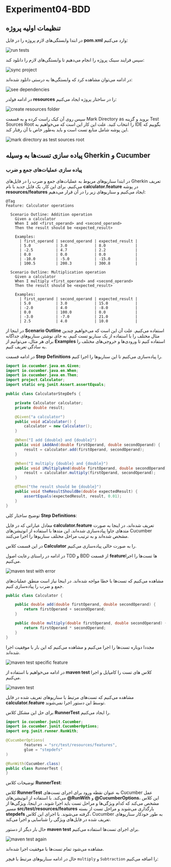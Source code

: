 # Experiment04-BDD

## تنظیمات اولیه پروژه

در ابتدا وابستگی‌های لازم پروژه را در فایل **pom.xml** وارد می‌کنیم:

![run tests](images/img_1.png)

سپس فرایند سینک پروژه را انجام می‌دهیم تا وابستگی‌های لازم را دانلود کند:

![sync project](images/img_2.png)

در ادامه می‌توان مشاهده کرد که وابستگی‌ها به درستی دانلود شده‌اند:

![see dependencies](images/img_3.png)

در ادامه فولدر **resources** را در ساختار پروژه ایجاد می‌کنیم:

![create resources folder](images/img_4.png)

سپس روی آن کیک راست کرده و به قسمت Mark Directory as بروید و گزینه Test Sources Root را انتخاب کنید.
علت این کار این است که می‌خواهیم به IDE بگوییم که این پوشه شامل منابع تست است و باید به‌طور خاص با آن رفتار کند.

![mark directory as test sources root](images/img_5.png)

## پیاده سازی تست‌ها به وسیله Gherkin و Cucumber

### پیاده سازی عملیات‌های جمع و ضرب

در ابتدا سناریوهای مربوط به عملیات‌های جمع و ضرب را در فایل‌های Gherkin تعریف می‌کنیم. برای این کار، یک فایل جدید با نام **calculator.feature** در پوشه **resources/features** ایجاد می‌کنیم و سناریوهای زیر را در آن قرار می‌دهیم:

```gherkin
@Tag
Feature: Calculator operations

  Scenario Outline: Addition operation
    Given a calculator
    When I add <first_operand> and <second_operand>
    Then the result should be <expected_result>

    Examples:
      | first_operand | second_operand | expected_result |
      | 5.0           | 3.0            | 8.0             |
      | -2.5          | 4.7            | 2.2             |
      | 0.0           | 0.0            | 0.0             |
      | -10.0         | -5.0           | -15.0           |
      | 100.5         | 200.3          | 300.8           |

  Scenario Outline: Multiplication operation
    Given a calculator
    When I multiply <first_operand> and <second_operand>
    Then the result should be <expected_result>

    Examples:
      | first_operand | second_operand | expected_result |
      | 5.0           | 3.0            | 15.0            |
      | -2.0          | 4.0            | -8.0            |
      | 0.0           | 100.0          | 0.0             |
      | -3.0          | -7.0           | 21.0            |
      | 2.5           | 4.0            | 10.0            |

```

در اینجا از **Scenario Outline** استفاده می‌کنیم. علت آن این است که می‌خواهیم چندین مثال مختلف را با استفاده از یک سناریو تست کنیم. به جای نوشتن سناریوهای جداگانه برای هر مثال، می‌توانیم از **Examples** استفاده کنیم تا ورودی‌ها و خروجی‌های مختلف را به سادگی تعریف کنیم.

در ادامه قسمت **Step Definitions** را پیاده‌سازی می‌کنیم تا این سناریوها را اجرا کنیم.

```java
import io.cucumber.java.en.Given;
import io.cucumber.java.en.When;
import io.cucumber.java.en.Then;
import project.Calculator;
import static org.junit.Assert.assertEquals;

public class CalculatorStepDefs {

    private Calculator calculator;
    private double result;

    @Given("a calculator")
    public void aCalculator() {
        calculator = new Calculator();
    }

    @When("I add {double} and {double}")
    public void iAddAnd(double firstOperand, double secondOperand) {
        result = calculator.add(firstOperand, secondOperand);
    }

    @When("I multiply {double} and {double}")
    public void iMultiplyAnd(double firstOperand, double secondOperand) {
        result = calculator.multiply(firstOperand, secondOperand);
    }

    @Then("the result should be {double}")
    public void theResultShouldBe(double expectedResult) {
        assertEquals(expectedResult, result, 0.01);
    }
}
```

توضیح ساختار کلی **Step Definitions**:

معادل عباراتی که در فایل **calculator.feature** تعریف شده‌اند، در اینجا به صورت متدهای جاوا پیاده‌سازی شده‌اند. این متدها با استفاده از انوتیشن‌های Cucumber مشخص شده‌اند و به ترتیب مراحل مختلف سناریوها را اجرا می‌کنند.

در این قسمت کلاس **Calculator** را به صورت خالی پیاده‌سازی می‌کنیم.

در ادامه در راستای رعایت اصول TDD و BDD از قسمت **feature**ها تست‌ها را اجرا می‌کنیم.

![maven test with error](images/img_9.png)

مشاهده می‌کنیم که تست‌ها با خطا مواجه شده‌اند. در اینجا نیاز است منطق عملیات‌های جمع و ضرب را پیاده‌سازی کنیم.

```java
public class Calculator {

    public double add(double firstOperand, double secondOperand) {
        return firstOperand + secondOperand;
    }

    public double multiply(double firstOperand, double secondOperand) {
        return firstOperand * secondOperand;
    }
}
```

مجددا دوباره تست‌ها را اجرا می‌کنیم و مشاهده می‌کنیم که این بار با موفقیت اجرا شده‌اند.

![maven test specific feature](images/img_8.png)

در ادامه می‌خواهیم با استفاده از **maven test** کلاس های تست را کامپایل و اجرا می‌کنیم.

![maven test](images/img_6.png)

مشاهده می‌کنیم که تست‌های مرتبط با سناریوهای تعریف شده در فایل **calculator.feature** توسط این دستور اجرا نمی‌شوند.

برای حل این مشکل کلاس **RunnerTest** را ایجاد می‌کنیم.

```java
import io.cucumber.junit.Cucumber;
import io.cucumber.junit.CucumberOptions;
import org.junit.runner.RunWith;

@CucumberOptions(
        features = "src/test/resources/features",
        glue = "stepdefs"
)

@RunWith(Cucumber.class)
public class RunnerTest {
}
```

توضیحات کلاس **RunnerTest**:

کلاس **RunnerTest** به عنوان نقطه ورود برای اجرای تست‌های Cucumber عمل می‌کند. با استفاده از انوتیشن‌های **@RunWith** و **@CucumberOptions**، این کلاس مشخص می‌کند که کدام ویژگی‌ها و مراحل تست باید اجرا شوند. در اینجا، ویژگی‌ها از مسیر **src/test/resources/features** بارگذاری می‌شوند و مراحل تست از بسته **stepdefs** گرفته می‌شوند. با اجرای این کلاس، Cucumber به طور خودکار سناریوهای تعریف شده در فایل‌های ویژگی را شناسایی و اجرا می‌کند.

حال بار دیگر از دستور **maven test** برای اجرای تست‌ها استفاده می‌کنیم.

![maven test again](images/img_7.png)

مشاهده می‌شود تمام تست‌ها با موفقیت اجرا شده‌اند.


حال در ادامه سناریوهای مرتبط با فیچر `multiply` و `Subtraction` را اضافه می‌کنیم: